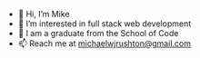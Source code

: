 - 👋 Hi, I’m Mike
- 👀 I’m interested in full stack web development
- 🌱 I am a graduate from the School of Code
- 📫 Reach me at michaelwjrushton@gmail.com

<!---
michaelrushton-dev/michaelrushton-dev is a ✨ special ✨ repository because its `README.md` (this file) appears on your GitHub profile.
You can click the Preview link to take a look at your changes.
--->
